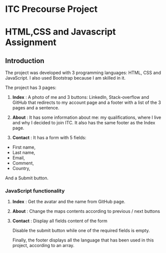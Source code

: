 # ITC Precourse Project 

# HTML,CSS and Javascript Assignment

## Introduction

The project was developed with 3 programming languages: HTML, CSS and JavaScript.
I also used Bootstrap because I am skilled in it.

The project has 3 pages: 

1. **Index** : A photo of me and 3 buttons: LinkedIn, Stack-overflow and GitHub that redirects to my account page and a footer with a list of the 3 pages and a sentence.

2. **About** : It has some information about me: my qualifications, where I live and why I decided to join ITC. It also has the same footer as the Index page. 

3. **Contact** : It has a form with 5 fields: 
- First name, 
- Last name, 
- Email, 
- Comment, 
- Country,

 And a Submit button.

### JavaScript functionality
1. **Index** : Get the avatar and the name from GitHub page.

2. **About** : Change the maps contents according to previous / next buttons

3. **Contact** : Display all fields content of the form 
   
    Disable the submit button while one of the required fields is empty.
    
    Finally, the footer displays all the language that has been used in this project, according to an array. 






